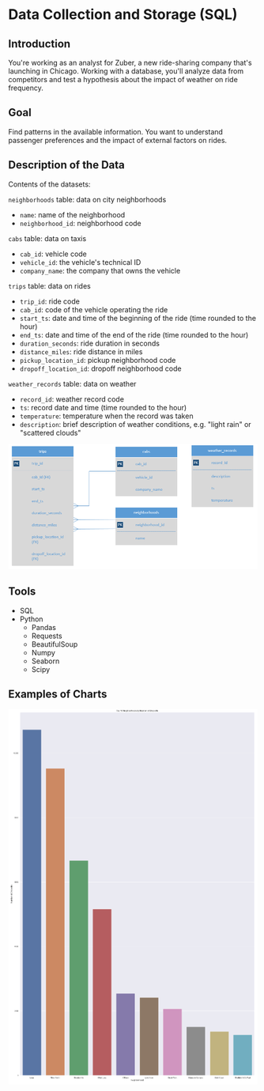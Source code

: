 # Data Collection and Storage (SQL)

## Introduction

You're working as an analyst for Zuber, a new ride-sharing company that's launching in Chicago. Working with a database, you'll analyze data from competitors and test a hypothesis about the impact of weather on ride frequency.

## Goal

Find patterns in the available information. You want to understand passenger preferences and the impact of external factors on rides.

## Description of the Data

Contents of the datasets:

`neighborhoods` table: data on city neighborhoods

- `name`: name of the neighborhood
- `neighborhood_id`: neighborhood code

`cabs` table: data on taxis

- `cab_id`: vehicle code
- `vehicle_id`: the vehicle's technical ID
- `company_name`: the company that owns the vehicle

`trips` table: data on rides

- `trip_id`: ride code
- `cab_id`: code of the vehicle operating the ride
- `start_ts`: date and time of the beginning of the ride (time rounded to the hour)
- `end_ts`: date and time of the end of the ride (time rounded to the hour)
- `duration_seconds`: ride duration in seconds
- `distance_miles`: ride distance in miles
- `pickup_location_id`: pickup neighborhood code
- `dropoff_location_id`: dropoff neighborhood code

`weather_records` table: data on weather

- `record_id`: weather record code
- `ts`: record date and time (time rounded to the hour)
- `temperature`: temperature when the record was taken
- `description`: brief description of weather conditions, e.g. "light rain" or "scattered clouds"

![alt text](https://github.com/michaeltwersky/Data_Projects_TripleTen/blob/main/Sprint%2006%20-%20Data%20Collection%20and%20Storage%20(SQL)/Images/Image%203.png)

## Tools

- SQL
- Python
  - Pandas
  - Requests
  - BeautifulSoup
  - Numpy
  - Seaborn
  - Scipy

## Examples of Charts

![alt text](https://github.com/michaeltwersky/Data_Projects_TripleTen/blob/main/Sprint%2006%20-%20Data%20Collection%20and%20Storage%20(SQL)/Images/Image%201.png)

